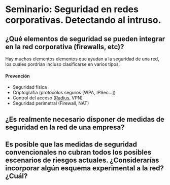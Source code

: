 # Seminario: Seguridad en redes corporativas. Detectando al intruso.

## ¿Qué elementos de seguridad se pueden integrar en la red corporativa (firewalls, etc)?

Hay muchos elementos elementos que ayudan a la seguridad de una red, los cuales pordrían incluso clasificarse en varios tipos.

#### Prevención
+  Seguridad física
+  Criptografía (protocolos seguros [WPA, IPSec...])
+  Control del acceso ([Radius](http://en.wikipedia.org/wiki/RADIUS), VPN)
+  Seguridad perimetral (Firewall, NAT)

## ¿Es realmente necesario disponer de medidas de seguridad en la red de una empresa?

## Es posible que las medidas de seguridad convencionales no cubran todos los posibles escenarios de riesgos actuales. ¿Considerarías incorporar algún esquema experimental a la red? ¿Cuál?
